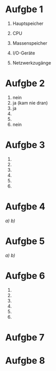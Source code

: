 # Aufgbe 1
1. Hauptspeicher
2. CPU
3. Massenspeicher

4. I/O-Geräte
5. Netzwerkzugänge

# Aufgbe 2
1. nein
2. ja (kam nie dran)
3. ja
4. 
5. 
6. nein

# Aufgbe 3
1. 
2. 
3. 
4. 
5. 
6. 

# Aufgbe 4
*a)*
*b)*

# Aufgbe 5
*a)*
*b)*

# Aufgbe 6
1. 
2. 
3. 
4. 
5. 
6. 

# Aufgbe 7

# Aufgbe 8
